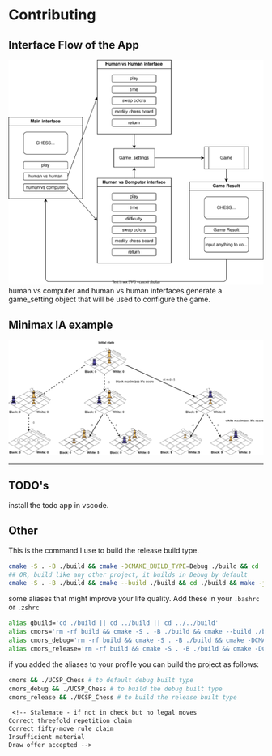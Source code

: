 <!--
 Copyright (C) 2023 José Enrique Vilca Campana

 This program is free software: you can redistribute it and/or modify
 it under the terms of the GNU Affero General Public License as
 published by the Free Software Foundation, either version 3 of the
 License, or (at your option) any later version.

 This program is distributed in the hope that it will be useful,
 but WITHOUT ANY WARRANTY; without even the implied warranty of
 MERCHANTABILITY or FITNESS FOR A PARTICULAR PURPOSE.  See the
 GNU Affero General Public License for more details.

 You should have received a copy of the GNU Affero General Public License
 along with this program.  If not, see <http://www.gnu.org/licenses/>.
-->

# Contributing

## Interface Flow of the App
![flow_of_interfaces_in_the_app](interface_flow.drawio.svg)
human vs computer and human vs human interfaces generate a game_setting object that will be used to configure the game.

## Minimax IA example
![minimax_graphic_example](chess_minimax.drawio.png)
****
## TODO's

install the todo app in vscode.

## Other

This is the command I use to build the release build type.
```bash
cmake -S . -B ./build && cmake -DCMAKE_BUILD_TYPE=Debug ./build && cd ./build && make -j $(nproc) && ./UCSP_Chess
## OR, build like any other project, it builds in Debug by default
cmake -S . -B ./build && cmake --build ./build && cd ./build && make -j $(nproc) && ./UCSP_Chess
```

some aliases that might improve your life quality. Add these in your `.bashrc` or `.zshrc`
```bash
alias gbuild='cd ./build || cd ../build || cd ../../build'
alias cmors='rm -rf build && cmake -S . -B ./build && cmake --build ./build && gbuild && make -j $(nproc)'
alias cmors_debug='rm -rf build && cmake -S . -B ./build && cmake -DCMAKE_BUILD_TYPE=Debug ./build && gbuild && make -j $(nproc)'
alias cmors_release='rm -rf build && cmake -S . -B ./build && cmake -DCMAKE_BUILD_TYPE=Release ./build && gbuild all && make -j $(nproc)'
```

if you added the aliases to your profile you can build the project as follows:
```bash
cmors && ./UCSP_Chess # to default debug built type
cmors_debug && ./UCSP_Chess # to build the debug built type
cmors_release && ./UCSP_Chess # to build the release built type
```

     <!-- Stalemate - if not in check but no legal moves
    Correct threefold repetition claim
    Correct fifty-move rule claim
    Insufficient material
    Draw offer accepted -->

